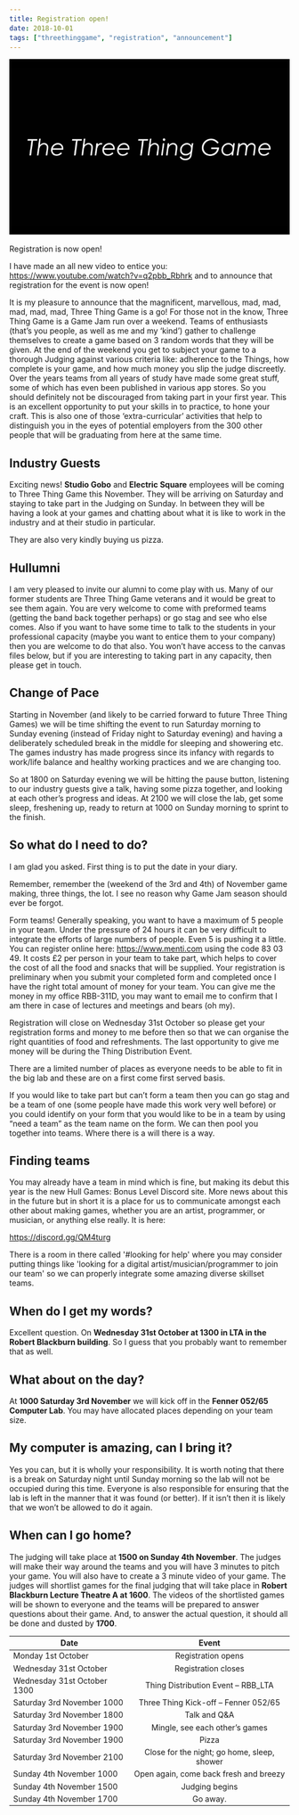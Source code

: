 ```yaml
---
title: Registration open!
date: 2018-10-01
tags: ["threethinggame", "registration", "announcement"]
---
```

![alt text](/img/181103event/the_three_thing_game.png "Welcome to the Three Thing Game")

Registration is now open!

I have made an all new video to entice you: https://www.youtube.com/watch?v=q2pbb_Rbhrk and to announce that registration for the event is now open!

<!--more-->

It is my pleasure to announce that the magnificent, marvellous, mad, mad, mad, mad, mad, Three Thing Game is a go!
For those not in the know, Three Thing Game is a Game Jam run over a weekend. Teams of enthusiasts (that’s you people, as well as me and my ‘kind’) gather to challenge themselves to create a game based on 3 random words that they will be given. At the end of the weekend you get to subject your game to a thorough Judging against various criteria like: adherence to the Things, how complete is your game, and how much money you slip the judge discreetly.
Over the years teams from all years of study have made some great stuff, some of which has even been published in various app stores. So you should definitely not be discouraged from taking part in your first year. This is an excellent opportunity to put your skills in to practice, to hone your craft. This is also one of those ‘extra-curricular’ activities that help to distinguish you in the eyes of potential employers from the 300 other people that will be graduating from here at the same time. 

## Industry Guests
 
Exciting news! **Studio Gobo** and **Electric Square** employees will be coming to Three Thing Game this November. They will be arriving on Saturday and staying to take part in the Judging on Sunday. In between they will be having a look at your games and chatting about what it is like to work in the industry and at their studio in particular.

They are also very kindly buying us pizza.


## Hullumni

I am very pleased to invite our alumni to come play with us. Many of our former students are Three Thing Game veterans and it would be great to see them again. You are very welcome to come with preformed teams (getting the band back together perhaps) or go stag and see who else comes. Also if you want to have some time to talk to the students in your professional capacity (maybe you want to entice them to your company) then you are welcome to do that also. You won’t have access to the canvas files below, but if you are interesting to taking part in any capacity, then please get in touch.  

## Change of Pace

Starting in November (and likely to be carried forward to future Three Thing Games) we will be time shifting the event to run Saturday morning to Sunday evening (instead of Friday night to Saturday evening) and having a deliberately scheduled break in the middle for sleeping and showering etc. The games industry has made progress since its infancy with regards to work/life balance and healthy working practices and we are changing too.

So at 1800 on Saturday evening we will be hitting the pause button, listening to our industry guests give a talk, having some pizza together, and looking at each other’s progress and ideas. At 2100 we will close the lab, get some sleep, freshening up, ready to return at 1000 on Sunday morning to sprint to the finish.


## So what do I need to do?

I am glad you asked. First thing is to put the date in your diary. 

Remember, remember the (weekend of the 3rd and 4th) of November game making, three things, the lot. I see no reason why Game Jam season should ever be forgot.

Form teams! Generally speaking, you want to have a maximum of 5 people in your team. Under the pressure of 24 hours it can be very difficult to integrate the efforts of large numbers of people. Even 5 is pushing it a little. You can register online here: https://www.menti.com using the code 83 03 49. It costs £2 per person in your team to take part, which helps to cover the cost of all the food and snacks that will be supplied. Your registration is preliminary when you submit your completed form and completed once I have the right total amount of money for your team. You can give me the money in my office RBB-311D, you may want to email me to confirm that I am there in case of lectures and meetings and bears (oh my). 

Registration will close on Wednesday 31st October so please get your registration forms and money to me before then so that we can organise the right quantities of food and refreshments. The last opportunity to give me money will be during the Thing Distribution Event.

There are a limited number of places as everyone needs to be able to fit in the big lab and these are on a first come first served basis.

If you would like to take part but can’t form a team then you can go stag and be a team of one (some people have made this work very well before) or you could identify on your form that you would like to be in a team by using “need a team” as the team name on the form. We can then pool you together into teams. Where there is a will there is a way.

## Finding teams

You may already have a team in mind which is fine, but making its debut this year is the new Hull Games: Bonus Level Discord site. More news about this in the future but in short it is a place for us to communicate amongst each other about making games, whether you are an artist, programmer, or musician, or anything else really. It is here:

https://discord.gg/QM4turg 

There is a room in there called '#looking for help' where you may consider putting things like 'looking for a digital artist/musician/programmer to join our team' so we can properly integrate some amazing diverse skillset teams.

## When do I get my words?

Excellent question. On **Wednesday 31st October at 1300 in LTA in the Robert Blackburn building**. So I guess that you probably want to remember that as well.

## What about on the day?

At **1000 Saturday 3rd November** we will kick off in the **Fenner 052/65 Computer Lab**. You may have allocated places depending on your team size.

## My computer is amazing, can I bring it?

Yes you can, but it is wholly your responsibility. It is worth noting that there is a break on Saturday night until Sunday morning so the lab will not be occupied during this time. Everyone is also responsible for ensuring that the lab is left in the manner that it was found (or better). If it isn’t then it is likely that we won’t be allowed to do it again.

## When can I go home?

The judging will take place at **1500 on Sunday 4th November**. The judges will make their way around the teams and you will have 3 minutes to pitch your game. You will also have to create a 3 minute video of your game. The judges will shortlist games for the final judging that will take place in **Robert Blackburn Lecture Theatre A at 1600**. The videos of the shortlisted games will be shown to everyone and the teams will be prepared to answer questions about their game.
And, to answer the actual question, it should all be done and dusted by **1700**.

| Date           | Event           |
| -------------- |:---------------:|
| Monday 1st October | Registration opens |
| Wednesday 31st October | Registration closes |
| Wednesday 31st October 1300 | Thing Distribution Event – RBB_LTA |
| Saturday 3rd November 1000 | Three Thing Kick-off – Fenner 052/65 |
| Saturday 3rd November 1800 | Talk and Q&A |
| Saturday 3rd November 1900 | Mingle, see each other’s games |
| Saturday 3rd November 1900 | Pizza |
| Saturday 3rd November 2100 | Close for the night; go home, sleep, shower |
| Sunday 4th November 1000 | Open again, come back fresh and breezy |
| Sunday 4th November 1500 | Judging begins |
| Sunday 4th November 1700 | Go away. |

